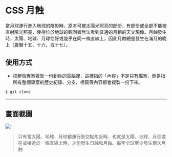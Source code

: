 # CSS 月蝕

當月球運行進入地球的陰影時，原本可被太陽光照亮的部份，有部份或全部不能被直射陽光照亮，使得位於地球的觀測者無法看到普通的月相的天文現像。月蝕發生時，太陽、地球、月球恰好或幾乎在同一條直線上，因此月蝕總是發生在滿月的晚上（農曆十五、十六、或十七）。

## 使用方式
- 把整個專案複製一份到你的電腦裡，這裡指的「內容」不是只有檔案，而是指所有整個專案的歷史紀錄、分支、標籤等內容都會複製一份下來。
```sh
$ git clone
```

----

## 畫面截圖
![](https://i.imgur.com/DvnkGgH.gif)
> 只有當太陽、地球、月球都運行到交點附近時，也就是太陽、地球、月球處在或接近於一條直線上時，才能發生日蝕和月蝕。每年全球至少發生兩次月蝕
